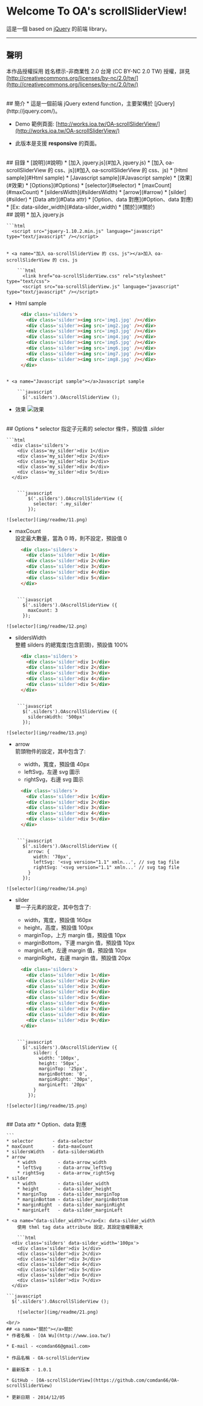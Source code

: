 # Welcome To OA's scrollSliderView!
這是一個 based on [jQuery](http://jquery.com/) 的前端 library。

---
## 聲明
本作品授權採用 姓名標示-非商業性 2.0 台灣 (CC BY-NC 2.0 TW) 授權，詳見 [http://creativecommons.org/licenses/by-nc/2.0/tw/](http://creativecommons.org/licenses/by-nc/2.0/tw/) 


<br/>
## 簡介
* 這是一個前端 jQuery extend function，主要架構於 [jQuery](http://jquery.com/)。  

* Demo 範例頁面: [http://works.ioa.tw/OA-scrollSliderView/](http://works.ioa.tw/OA-scrollSliderView/)

* 此版本是支援 **responsive** 的頁面。


<br/>
## 目錄
* [說明](#說明)
	* [加入 jquery.js](#加入 jquery.js)
	* [加入 oa-scrollSliderView 的 css、js](#加入 oa-scrollSliderView 的 css、js)
	* [Html sample](#Html sample)
	* [Javascript sample](#Javascript sample)
	* [效果](#效果)
* [Options](#Options)
	* [selector](#selector)
	* [maxCount](#maxCount)
	* [sildersWidth](#sildersWidth)
	* [arrow](#arrow)
	* [silder](#silder)
* [Data attr](#Data attr)
	* [Option、data 對應](#Option、data 對應)
	* [Ex: data-silder_width](#data-silder_width)
* [關於](#關於)


<br/>
## <a name="說明"></a>說明
* <a name="加入 jquery.js"></a>加入 jquery.js

	```html
	  <script src="jquery-1.10.2.min.js" language="javascript" type="text/javascript" /></script>
```

* <a name="加入 oa-scrollSliderView 的 css、js"></a>加入 oa-scrollSliderView 的 css、js

	```html
	  <link href="oa-scrollSliderView.css" rel="stylesheet" type="text/css">
	  <script src="oa-scrollSliderView.js" language="javascript" type="text/javascript" /></script>
```

* <a name="Html sample"></a>Html sample

	```html
	  <div class='silders'>
	    <div class='silder'><img src='img1.jpg' /></div>
	    <div class='silder'><img src='img2.jpg' /></div>
	    <div class='silder'><img src='img3.jpg' /></div>
	    <div class='silder'><img src='img4.jpg' /></div>
	    <div class='silder'><img src='img5.jpg' /></div>
	    <div class='silder'><img src='img6.jpg' /></div>
	    <div class='silder'><img src='img7.jpg' /></div>
	    <div class='silder'><img src='img8.jpg' /></div>
	  </div>
```

* <a name="Javascript sample"></a>Javascript sample

	```javascript
	  $('.silders').OAscrollSliderView ();
```

* <a name="效果"></a>效果
![效果](img/readme/01.png)

<br/>
## <a name="Options"></a>Options
* <a name="selector"></a>selector  
	指定子元素的 selector 條件，預設值 .silder

	```html
	  <div class='silders'>
	    <div class='my_silder'>div 1</div>
	    <div class='my_silder'>div 2</div>
	    <div class='my_silder'>div 3</div>
	    <div class='my_silder'>div 4</div>
	    <div class='my_silder'>div 5</div>
	  </div>
```

	```javascript
	    $('.silders').OAscrollSliderView ({
	      selector: '.my_silder'
 	    });
```
	![selector](img/readme/11.png)

* <a name="maxCount"></a>maxCount  
	設定最大數量，當為 0 時，則不設定，預設值 0

	```html
	  <div class='silders'>
	    <div class='silder'>div 1</div>
	    <div class='silder'>div 2</div>
	    <div class='silder'>div 3</div>
	    <div class='silder'>div 4</div>
	    <div class='silder'>div 5</div>
	  </div>
```

	```javascript
	  $('.silders').OAscrollSliderView ({
	    maxCount: 3
	  });
```
	![selector](img/readme/12.png)

* <a name="sildersWidth"></a>sildersWidth  
	整體 silders 的總寬度(包含箭頭)，預設值 100%

	```html
	  <div class='silders'>
	    <div class='silder'>div 1</div>
	    <div class='silder'>div 2</div>
	    <div class='silder'>div 3</div>
	    <div class='silder'>div 4</div>
	    <div class='silder'>div 5</div>
	  </div>
```

	```javascript
	  $('.silders').OAscrollSliderView ({
	    sildersWidth: '500px'
	  });
```
	![selector](img/readme/13.png)

* <a name="arrow"></a>arrow  
	箭頭物件的設定，其中包含了:  
	- width，寬度，預設值 40px  
	- leftSvg，左邊 svg 圖示  
	- rightSvg，右邊 svg 圖示

	```html
	  <div class='silders'>
	    <div class='silder'>div 1</div>
	    <div class='silder'>div 2</div>
	    <div class='silder'>div 3</div>
	    <div class='silder'>div 4</div>
	    <div class='silder'>div 5</div>
	  </div>
```

	```javascript
	  $('.silders').OAscrollSliderView ({
	    arrow: {
	      width: '70px',
	      leftSvg: '<svg version="1.1" xmln...', // svg tag file
	      rightSvg: '<svg version="1.1" xmln...' // svg tag file
	    }
	  });
```
	![selector](img/readme/14.png)

* <a name="silder"></a>silder  
	單一子元素的設定，其中包含了:  
	- width，寬度，預設值 160px  
	- height，高度，預設值 100px  
	- marginTop，上方 margin 值，預設值 10px  
	- marginBottom，下邊 margin 值，預設值 10px  
	- marginLeft，左邊 margin 值，預設值 10px  
	- marginRight，右邊 margin 值，預設值 20px
	
	```html
	  <div class='silders'>
	    <div class='silder'>div 1</div>
	    <div class='silder'>div 2</div>
	    <div class='silder'>div 3</div>
	    <div class='silder'>div 4</div>
	    <div class='silder'>div 5</div>
	    <div class='silder'>div 6</div>
	    <div class='silder'>div 7</div>
	    <div class='silder'>div 8</div>
	    <div class='silder'>div 9</div>
	  </div>
```

	```javascript
	  $('.silders').OAscrollSliderView ({
	  	  silder: {
	  	    width: '100px',
	  	    height: '50px',
	  	    marginTop: '25px',
	  	    marginBottom: '0',
	  	    marginRight: '30px',
	  	    marginLeft: '20px'
	  	  }
	  	});
```
	![selector](img/readme/15.png)

<br/>
## <a name="Data attr"></a>Data attr
* <a name="Option、data 對應"></a>Option、data 對應

	```
	* selector       - data-selector
 	* maxCount       - data-maxCount
	* sildersWidth   - data-sildersWidth
	* arrow
		* width        - data-arrow_width
		* leftSvg      - data-arrow_leftSvg
		* rightSvg     - data-arrow_rightSvg
	* silder
		* width        - data-silder_width
		* height       - data-silder_height
		* marginTop    - data-silder_marginTop
		* marginBottom - data-silder_marginBottom
		* marginRight  - data-silder_marginRight
		* marginLeft   - data-silder_marginLeft
```
* <a name="data-silder_width"></a>Ex: data-silder_width  
	使用 thml tag data attribute 設定，其設定值權限最大

	```html
  <div class='silders' data-silder_width='100px'>
    <div class='silder'>div 1</div>
    <div class='silder'>div 2</div>
    <div class='silder'>div 3</div>
    <div class='silder'>div 4</div>
    <div class='silder'>div 5</div>
    <div class='silder'>div 6</div>
    <div class='silder'>div 7</div>
  </div>
```

	```javascript
	  $('.silders').OAscrollSliderView ();
```
	![selector](img/readme/21.png)

<br/>
## <a name="關於"></a>關於
* 作者名稱 - [OA Wu](http://www.ioa.tw/)

* E-mail - <comdan66@gmail.com>

* 作品名稱 - OA-scrollSliderView

* 最新版本 - 1.0.1

* GitHub - [OA-scrollSliderView](https://github.com/comdan66/OA-scrollSliderView)

* 更新日期 - 2014/12/05
